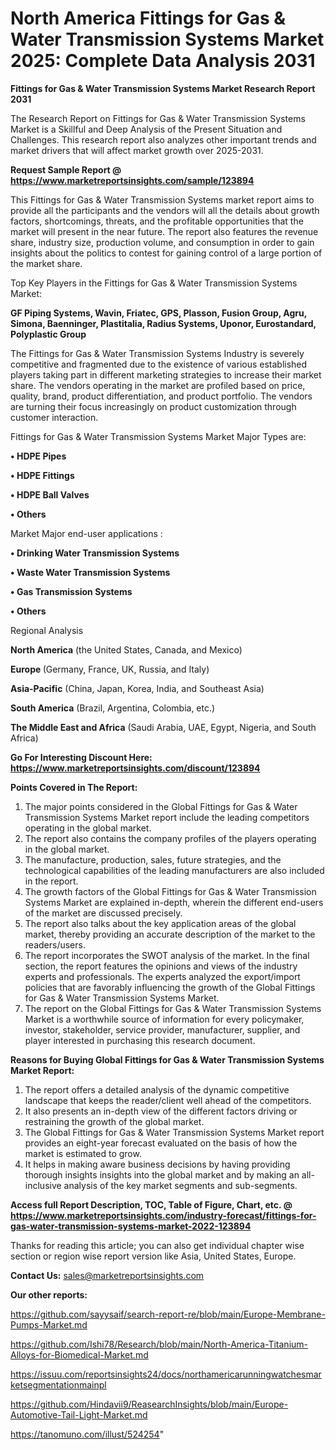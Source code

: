 # North America Fittings for Gas & Water Transmission Systems Market 2025: Complete Data Analysis 2031

<strong>Fittings for Gas & Water Transmission Systems Market Research Report 2031</strong>

The Research Report on Fittings for Gas & Water Transmission Systems Market is a Skillful and Deep Analysis of the Present Situation and Challenges. This research report also analyzes other important trends and market drivers that will affect market growth over 2025-2031.

<strong>Request Sample Report @ <a href=https://www.marketreportsinsights.com/sample/123894>https://www.marketreportsinsights.com/sample/123894</a></strong>

This Fittings for Gas & Water Transmission Systems market report aims to provide all the participants and the vendors will all the details about growth factors, shortcomings, threats, and the profitable opportunities that the market will present in the near future. The report also features the revenue share, industry size, production volume, and consumption in order to gain insights about the politics to contest for gaining control of a large portion of the market share.

Top Key Players in the Fittings for Gas & Water Transmission Systems Market:

<strong>GF Piping Systems, Wavin, Friatec, GPS, Plasson, Fusion Group, Agru, Simona, Baenninger, Plastitalia, Radius Systems, Uponor, Eurostandard, Polyplastic Group</strong>

The Fittings for Gas & Water Transmission Systems Industry is severely competitive and fragmented due to the existence of various established players taking part in different marketing strategies to increase their market share. The vendors operating in the market are profiled based on price, quality, brand, product differentiation, and product portfolio. The vendors are turning their focus increasingly on product customization through customer interaction.

Fittings for Gas & Water Transmission Systems Market Major Types are:

<strong>• HDPE Pipes

• HDPE Fittings

• HDPE Ball Valves

• Others</strong>

Market Major end-user applications :

<strong>• Drinking Water Transmission Systems

• Waste Water Transmission Systems

• Gas Transmission Systems

• Others</strong>

Regional Analysis

</u><strong><b>North America</b></strong> (the United States, Canada, and Mexico)

<strong><b>Europe </b></strong>(Germany, France, UK, Russia, and Italy)

<strong><b>Asia-Pacific</b></strong> (China, Japan, Korea, India, and Southeast Asia)

<strong><b>South America</b></strong> (Brazil, Argentina, Colombia, etc.)

<strong><b>The Middle East and Africa</b></strong> (Saudi Arabia, UAE, Egypt, Nigeria, and South Africa)

<strong>Go For Interesting Discount Here: <a href=https://www.marketreportsinsights.com/discount/123894>https://www.marketreportsinsights.com/discount/123894</a></strong>

<strong>Points Covered in The Report:</strong>
<ol>
  <li>The major points considered in the Global Fittings for Gas & Water Transmission Systems Market report include the leading competitors operating in the global market.</li>
  <li>The report also contains the company profiles of the players operating in the global market.</li>
  <li>The manufacture, production, sales, future strategies, and the technological capabilities of the leading manufacturers are also included in the report.</li>
  <li>The growth factors of the Global Fittings for Gas & Water Transmission Systems Market are explained in-depth, wherein the different end-users of the market are discussed precisely.</li>
  <li>The report also talks about the key application areas of the global market, thereby providing an accurate description of the market to the readers/users.</li>
  <li>The report incorporates the SWOT analysis of the market. In the final section, the report features the opinions and views of the industry experts and professionals. The experts analyzed the export/import policies that are favorably influencing the growth of the Global Fittings for Gas & Water Transmission Systems Market.</li>
  <li>The report on the Global Fittings for Gas & Water Transmission Systems Market is a worthwhile source of information for every policymaker, investor, stakeholder, service provider, manufacturer, supplier, and player interested in purchasing this research document.</li>
</ol>
<strong>Reasons for Buying Global Fittings for Gas & Water Transmission Systems Market Report:</strong>

<ol>
  <li>The report offers a detailed analysis of the dynamic competitive landscape that keeps the reader/client well ahead of the competitors.</li>
  <li>It also presents an in-depth view of the different factors driving or restraining the growth of the global market.</li>
  <li>The Global Fittings for Gas & Water Transmission Systems Market report provides an eight-year forecast evaluated on the basis of how the market is estimated to grow.</li>
  <li>It helps in making aware business decisions by having providing thorough insights insights into the global market and by making an all-inclusive analysis of the key market segments and sub-segments.</li>
</ol>
<strong>Access full Report Description, TOC, Table of Figure, Chart, etc. @ <a href=https://www.marketreportsinsights.com/industry-forecast/fittings-for-gas-water-transmission-systems-market-2022-123894>https://www.marketreportsinsights.com/industry-forecast/fittings-for-gas-water-transmission-systems-market-2022-123894</a></strong>


Thanks for reading this article; you can also get individual chapter wise section or region wise report version like Asia, United States, Europe.

<strong>Contact Us:</strong>
sales@marketreportsinsights.com

<strong>Our other reports:</strong>

<a href=https://github.com/sayysaif/search-report-re/blob/main/Europe-Membrane-Pumps-Market.md>https://github.com/sayysaif/search-report-re/blob/main/Europe-Membrane-Pumps-Market.md</a>

<a href=https://github.com/Ishi78/Research/blob/main/North-America-Titanium-Alloys-for-Biomedical-Market.md>https://github.com/Ishi78/Research/blob/main/North-America-Titanium-Alloys-for-Biomedical-Market.md</a>

<a href=https://issuu.com/reportsinsights24/docs/northamericarunningwatchesmarketsegmentationmainpl>https://issuu.com/reportsinsights24/docs/northamericarunningwatchesmarketsegmentationmainpl</a>

<a href=https://github.com/Hindavii9/ReasearchInsights/blob/main/Europe-Automotive-Tail-Light-Market.md>https://github.com/Hindavii9/ReasearchInsights/blob/main/Europe-Automotive-Tail-Light-Market.md</a>

<a href=https://tanomuno.com/illust/524254>https://tanomuno.com/illust/524254</a>"
